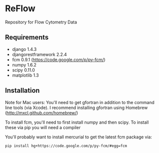 ReFlow
======

Repository for Flow Cytometry Data

Requirements
----

* django 1.4.3
* djangorestframework 2.2.4
* fcm 0.9.1 (https://code.google.com/p/py-fcm/)
* numpy 1.6.2
* scipy 0.11.0
* matplotlib 1.3

Installation
----

Note for Mac users: You'll need to get gfortran in addition to the command line tools (via Xcode). I recommend installing gfortran using Homebrew (http://mxcl.github.com/homebrew/)

To install fcm, you'll need to first install numpy and then scipy. To install these via pip you will need a compiler

You'll probably want to install mercurial to get the latest fcm package via:

`pip install hg+https://code.google.com/p/py-fcm/#egg=fcm`

